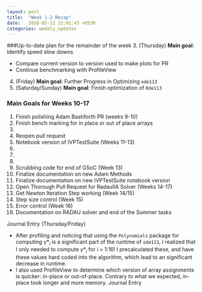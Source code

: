 ```yaml
---
layout: post
title:  "Week 1-2 Recap"
date:   2016-05-12 22:01:43 +0530
categories: weekly_updates
---
```


###Up-to-date plan for the remainder of the week
3. (Thursday) __Main goal__: Identify speed slow downs 
  + Compare current version to version used to make plots for PR
  + Continue benchmarking with ProfileView
4. (Friday) __Main goal__: Further Progress in Optimizing `ode113`
5. (Saturday/Sunday) __Main goal__: Finish optimization of `0de113`


### Main Goals for Weeks 10-17
1. Finish polishing Adam Bashforth PR (weeks 9-10)
  1. Finish bench marking for in place or out of place arrays
  2.
  3. Reopen pull request
2. Notebook version of IVPTestSuite (Weeks 11-13) 
  1.
  2.
  3.
4. Scrubbing code for end of GSoC (Week 13)
  1. Finalize documentation on new Adam Methods
  2. Finalize documentation on new IVPTestSuite notebook version
3. Open Thorough Pull Request for RadauIIA Solver (Weeks 14-17)
  1. Get Newton Iteration Step working (Week 14/15)
  2. Step size control (Week 15)
  3. Error control (Week 16)
  4. Documentation on RADAU solver and end of the Summer tasks

Journal Entry (Thursday/Friday)
- After profiling and noticing that using the `Polynomials` package for computing $\gamma*_i$ is a significant part of the runtime of `ode113`, I realized that I only needed to compute $\gamma*_i$ for i = 1:16! I precalculated these, and have these values hard coded into the algorithm, which lead to an significant decrease in runtime. 
- I also used ProfileView to determine which version of array assignments is quicker: in-place or out-of-place. Contrary to what we expected, in-place took longer and more memory. 
Journal Entry 
